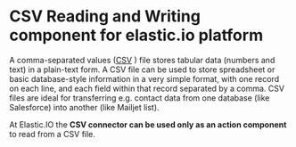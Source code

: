 # CSV Reading and Writing component for elastic.io platform

A comma-separated values ([CSV](http://en.wikipedia.org/wiki/Comma-separated_values) <i class="fa fa-external-link"></i>) file stores tabular data (numbers and text) in a plain-text form. A CSV file can be used to store spreadsheet or basic database-style information in a very simple format, with one record on each line, and each field within that record separated by a comma. CSV files are ideal for transferring e.g. contact data from one database (like Salesforce) into another (like Mailjet list).

At Elastic.IO the **CSV connector can be used only as an action component** to read from a CSV file.
